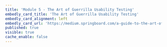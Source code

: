 ```yaml
---
title: 'Module 5 - The Art of Guerrilla Usability Testing'
embedly_card_title: 'The Art of Guerrilla Usability Testing'
embedly_card_alignment: left
embedly_card_url: 'https://medium.springboard.com/a-guide-to-the-art-of-guerrilla-ux-testing-69a1411d34fb'
published: true
visible: true
cache_enable: false
---
```

